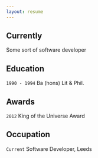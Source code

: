 ```yaml
---
layout: resume
---
```

## Currently

Some sort of software developer

## Education

`1990 - 1994`
Ba (hons) Lit & Phil.

## Awards

`2012`
King of the Universe Award


## Occupation

`Current`
Software Developer, Leeds


<!-- ### Footer

Last updated: May 2013 -->


